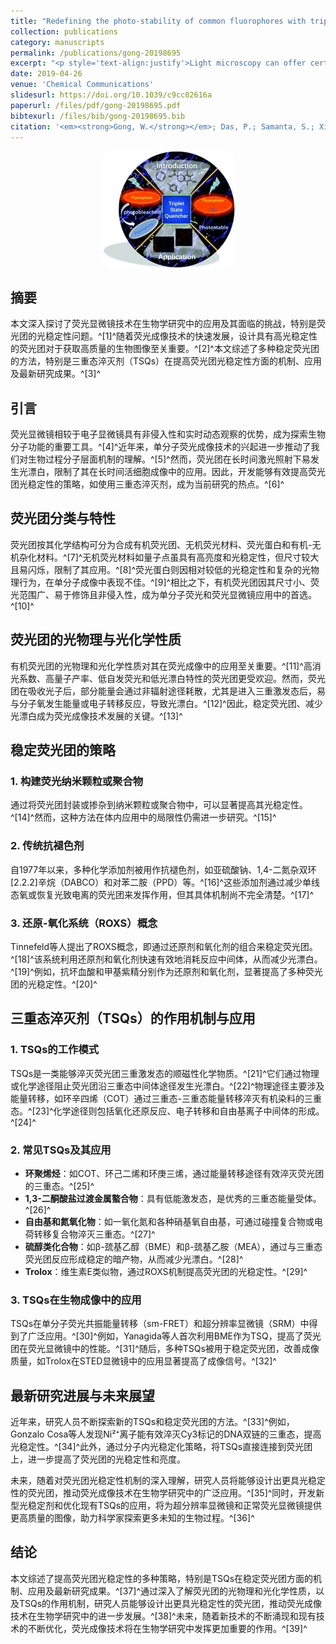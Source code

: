 ```yaml
---
title: "Redefining the photo-stability of common fluorophores with triplet state quenchers:  Mechanistic insights and recent updates"
collection: publications
category: manuscripts
permalink: /publications/gong-20198695
excerpt: "<p style='text-align:justify'>Light microscopy can offer certain advantages over electron microscopy in terms of acquiring detailed insights into the biological/intra-cellular milieu. In recent years, with the development of new fluorescence imaging technologies, it has become extremely important to assess the role of designing appropriate fluorophores in acquiring desired biological information without encountering any untoward hitches. Over the years, external fluorophores have been prevalently used in fluorescence microscopy and single-molecule fluorescence microscopy-based studies. Photostable fluorogenic probes with high extinction coefficients and quantum yields, exhibiting minimum autofluorescence and photobleaching properties, are preferred in single-molecule microscopy as they can tolerate long-term laser exposure. Therefore, the development of triplet state quenchers and/or any other suitable new strategy to ensure the photo-stability of the fluorophores during long-term live cell imaging exercises is highly anticipated. In this feature article, various strategies for stabilizing fluorophores, including the mechanisms of TSQ-induced stabilization, have been thoroughly reviewed considering contemporary literature reports and applications.</p><img src='/images/GA/gong-20198695.jpg' style='width: 400px; border-radius: 20px; display: block; margin: 0 auto;'>"
date: 2019-04-26
venue: 'Chemical Communications'
slidesurl: https://doi.org/10.1039/c9cc02616a
paperurl: /files/pdf/gong-20198695.pdf
bibtexurl: /files/bib/gong-20198695.bib
citation: '<em><strong>Gong, W.</strong></em>; Das, P.; Samanta, S.; Xiong, J.; Pan, W.; Gu, Z.; Zhang, J.; Qu, J.; Yang, Z. Redefining the Photo-Stability of Common Fluorophores with Triplet State Quenchers: Mechanistic Insights and Recent Updates. <em>Chem. Commun.</em>, <strong>2019</strong>, <em>55</em> (60), 8695&ndash;8704. https://doi.org/10.1039/C9CC02616A.'
---
```



<img src='/images/GA/gong-20198695.jpg' style='border-radius: 20px; display: block; margin: 0 auto;'>


## 摘要
本文深入探讨了荧光显微镜技术在生物学研究中的应用及其面临的挑战，特别是荧光团的光稳定性问题。^[1]^随着荧光成像技术的快速发展，设计具有高光稳定性的荧光团对于获取高质量的生物图像至关重要。^[2]^本文综述了多种稳定荧光团的方法，特别是三重态淬灭剂（TSQs）在提高荧光团光稳定性方面的机制、应用及最新研究成果。^[3]^

## 引言
荧光显微镜相较于电子显微镜具有非侵入性和实时动态观察的优势，成为探索生物分子功能的重要工具。^[4]^近年来，单分子荧光成像技术的兴起进一步推动了我们对生物过程分子层面机制的理解。^[5]^然而，荧光团在长时间激光照射下易发生光漂白，限制了其在长时间活细胞成像中的应用。因此，开发能够有效提高荧光团光稳定性的策略，如使用三重态淬灭剂，成为当前研究的热点。^[6]^

## 荧光团分类与特性
荧光团按其化学结构可分为合成有机荧光团、无机荧光材料、荧光蛋白和有机-无机杂化材料。^[7]^无机荧光材料如量子点虽具有高亮度和光稳定性，但尺寸较大且易闪烁，限制了其应用。^[8]^荧光蛋白则因相对较低的光稳定性和复杂的光物理行为，在单分子成像中表现不佳。^[9]^相比之下，有机荧光团因其尺寸小、荧光范围广、易于修饰且非侵入性，成为单分子荧光和荧光显微镜应用中的首选。^[10]^

## 荧光团的光物理与光化学性质
有机荧光团的光物理和光化学性质对其在荧光成像中的应用至关重要。^[11]^高消光系数、高量子产率、低自发荧光和低光漂白特性的荧光团更受欢迎。然而，荧光团在吸收光子后，部分能量会通过非辐射途径耗散，尤其是进入三重激发态后，易与分子氧发生能量或电子转移反应，导致光漂白。^[12]^因此，稳定荧光团、减少光漂白成为荧光成像技术发展的关键。^[13]^

## 稳定荧光团的策略

### 1. 构建荧光纳米颗粒或聚合物
通过将荧光团封装或掺杂到纳米颗粒或聚合物中，可以显著提高其光稳定性。^[14]^然而，这种方法在体内应用中的局限性仍需进一步研究。^[15]^

### 2. 传统抗褪色剂
自1977年以来，多种化学添加剂被用作抗褪色剂，如亚硫酸钠、1,4-二氮杂双环[2.2.2]辛烷（DABCO）和对苯二胺（PPD）等。^[16]^这些添加剂通过减少单线态氧或恢复光致电离的荧光团来发挥作用，但其具体机制尚不完全清楚。^[17]^

### 3. 还原-氧化系统（ROXS）概念
Tinnefeld等人提出了ROXS概念，即通过还原剂和氧化剂的组合来稳定荧光团。^[18]^该系统利用还原剂和氧化剂快速有效地消耗反应中间体，从而减少光漂白。^[19]^例如，抗坏血酸和甲基紫精分别作为还原剂和氧化剂，显著提高了多种荧光团的光稳定性。^[20]^

## 三重态淬灭剂（TSQs）的作用机制与应用

### 1. TSQs的工作模式
TSQs是一类能够淬灭荧光团三重激发态的顺磁性化学物质。^[21]^它们通过物理或化学途径阻止荧光团沿三重态中间体途径发生光漂白。^[22]^物理途径主要涉及能量转移，如环辛四烯（COT）通过三重态-三重态能量转移淬灭有机染料的三重态。^[23]^化学途径则包括氧化还原反应、电子转移和自由基离子中间体的形成。^[24]^

### 2. 常见TSQs及其应用
- **环聚烯烃**：如COT、环己二烯和环庚三烯，通过能量转移途径有效淬灭荧光团的三重态。^[25]^
- **1,3-二酮酸盐过渡金属螯合物**：具有低能激发态，是优秀的三重态能量受体。^[26]^
- **自由基和氮氧化物**：如一氧化氮和各种硝基氧自由基，可通过碰撞复合物或电荷转移复合物淬灭三重态。^[27]^
- **硫醇类化合物**：如β-巯基乙醇（BME）和β-巯基乙胺（MEA），通过与三重态荧光团反应形成稳定的暗产物，从而减少光漂白。^[28]^
- **Trolox**：维生素E类似物，通过ROXS机制提高荧光团的光稳定性。^[29]^

### 3. TSQs在生物成像中的应用
TSQs在单分子荧光共振能量转移（sm-FRET）和超分辨率显微镜（SRM）中得到了广泛应用。^[30]^例如，Yanagida等人首次利用BME作为TSQ，提高了荧光团在荧光显微镜中的性能。^[31]^随后，多种TSQs被用于稳定荧光团，改善成像质量，如Trolox在STED显微镜中的应用显著提高了成像信号。^[32]^

## 最新研究进展与未来展望
近年来，研究人员不断探索新的TSQs和稳定荧光团的方法。^[33]^例如，Gonzalo Cosa等人发现Ni²⁺离子能有效淬灭Cy3标记的DNA双链的三重态，提高光稳定性。^[34]^此外，通过分子内光稳定化策略，将TSQs直接连接到荧光团上，进一步提高了荧光团的光稳定性和亮度。

未来，随着对荧光团光稳定性机制的深入理解，研究人员将能够设计出更具光稳定性的荧光团，推动荧光成像技术在生物学研究中的广泛应用。^[35]^同时，开发新型光稳定剂和优化现有TSQs的应用，将为超分辨率显微镜和正常荧光显微镜提供更高质量的图像，助力科学家探索更多未知的生物过程。^[36]^

## 结论
本文综述了提高荧光团光稳定性的多种策略，特别是TSQs在稳定荧光团方面的机制、应用及最新研究成果。^[37]^通过深入了解荧光团的光物理和光化学性质，以及TSQs的作用机制，研究人员能够设计出更具光稳定性的荧光团，推动荧光成像技术在生物学研究中的进一步发展。^[38]^未来，随着新技术的不断涌现和现有技术的不断优化，荧光成像技术将在生物学研究中发挥更加重要的作用。^[39]^